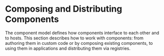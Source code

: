 # Composing and Distributing Components

The component model defines how components interface to each other and to hosts.
This section describes how to work with components: from authoring them in custom code or by composing existing components,
to using them in applications and distributing them via registries.
